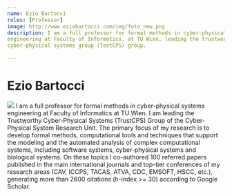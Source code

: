 ```yaml
---
name: Ezio Bartocci
roles: [Professor]
image: http://www.eziobartocci.com/img/foto_new.png
description: I am a full professor for formal methods in cyber-physical systems 
engineering at Faculty of Informatics, at TU Wien, leading the trustworthy 
cyber-physical systems group (TestCPS) group.

---
```


# Ezio Bartocci

<img class="main-image" src="http://www.eziobartocci.com/img/foto_new.png"/>
 I am a full professor for formal methods in cyber-physical systems engineering
at Faculty of Informatics at TU Wien.  I am leading the Trustworthy 
 Cyber-Physical Systems (TrustCPS) Group of the Cyber-Physical System Research Unit. 
 The primary focus of my research is to develop formal methods, computational tools and 
 techniques that support the modeling and the automated analysis of complex computational 
 systems, including software systems, cyber-physical systems and biological systems. 
 On these topics I co-authored 100 referred papers published in the main international 
 journals and top-tier conferences of my research areas (CAV, ICCPS, TACAS, ATVA, CDC, 
 EMSOFT, HSCC, etc.), generating more than 2600 citations (h-index >= 30) according to 
 Google Scholar.

